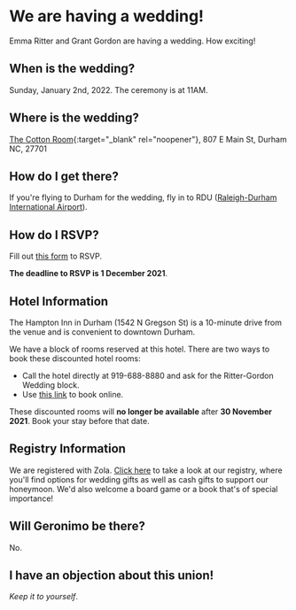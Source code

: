 # We are having a wedding!
Emma Ritter and Grant Gordon are having a wedding. How exciting!

## When is the wedding?
Sunday, January 2nd, 2022. The ceremony is at 11AM.

## Where is the wedding?
[The Cotton Room](https://tchospitalitygroup.com/our-companies/the-cotton-room/){:target="_blank" rel="noopener"}, 807 E Main St, Durham NC, 27701

## How do I get there?
If you're flying to Durham for the wedding, fly in to RDU ([Raleigh-Durham International Airport](https://www.rdu.com/)).

## How do I RSVP?
Fill out [this form](https://docs.google.com/forms/d/e/1FAIpQLSd_93D2n28ttJ7eVe08OMRarMYEwobt1IA1-ItAMmeOy-0lTw/viewform?usp=sf_link) to RSVP. 

**The deadline to RSVP is 1 December 2021**. 

## Hotel Information
The Hampton Inn in Durham (1542 N Gregson St) is a 10-minute drive from the venue and is convenient to downtown Durham. 

We have a block of rooms reserved at this hotel. There are two ways to book these discounted hotel rooms:
 * Call the hotel directly at 919-688-8880 and ask for the Ritter-Gordon Wedding block.
 * Use [this link](https://www.hilton.com/en/book/reservation/deeplink/?ctyhocn=RDUNOHX&groupCode=CHHRGW&arrivaldate=2021-12-31&departuredate=2022-01-03&cid=OM,WW,HILTONLINK,EN,DirectLink&fromId=HILTONLINKDIRECT) to book online. 

These discounted rooms will **no longer be available** after **30 November 2021**. Book your stay before that date. 

## Registry Information 
We are registered with Zola. [Click here](https://www.zola.com/registry/ritter-gordon-love) to take a look at our registry, where you'll find options for wedding gifts as well as cash gifts to support our honeymoon. We'd also welcome a board game or a book that's of special importance! 

## Will Geronimo be there? 
No. 

## I have an objection about this union!
*Keep it to yourself*.

